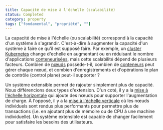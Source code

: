 ```yaml
---
title: Capacité de mise à l'échelle (scalabilité)
status: Completed
category: property
tags: ["fondamental", "propriété", ""]
---
```


La capacité de mise à l'échelle (ou scalabilité) correspond à la capacité d'un système à s'agrandir.
C'est-à-dire à augmenter la capacité d'un système à faire ce qu'il est supposé faire.
Par exemple, un [cluster](/fr/cluster/) [Kubernetes](/fr/kubernetes/) change d'echelle en augmentant
ou en réduisant le nombre d'applications [conteneurisées](/fr/containerization/),
mais cette scalabilité dépend de plusieurs facteurs.
Combien de [nœuds](/fr/nodes/) possède-t-il, combien de [conteneurs](/fr/container/) peut gérer chaque nœud,
et combien d'enregistrements et d'opérations le plan de contrôle (control plane) peut-il supporter ?

Un système extensible permet de rajouter simplement plus de capacité.
Nous différencions deux types d'extension.
D'un coté, il y a la [mise à l'échelle horizontale](/fr/horizontal-scaling/) qui ajoute des nœuds pour supporter l'augmentation de charge.
À l'opposé, il y a la [mise à l'échelle verticale](/fr/vertical-scaling/) où les nœuds individuels sont rendus plus performants pour permettre plus de transactions
(i.e. en ajoutant plus de mémoire ou de CPU à une machine individuelle).
Un système extensible est capable de changer facilement pour satisfaire les besoins des utilisateurs.
